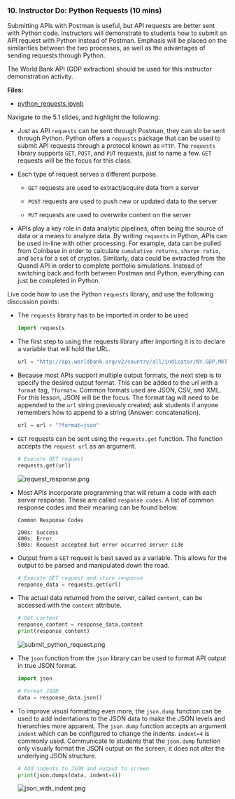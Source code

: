 ### 10. Instructor Do: Python Requests (10 mins)

Submitting APIs with Postman is useful, but API requests are better sent with Python code. Instructors will demonstrate to students how to submit an API request with Python instead of Postman. Emphasis will be placed on the similarities between the two processes, as well as the advantages of sending requests through Python.

The World Bank API (GDP extraction) should be used for this instructor demonstration activity.

**Files:**

* [python_requests.ipynb](Activities/10-Ins_Python_Requests/Solved/python_requests.ipynb)

Navigate to the 5.1 slides, and highlight the following:

* Just as API `requests` can be sent through Postman, they can slo be sent through Python. Python offers a `requests` package that can be used to submit API requests through a protocol known as `HTTP`. The `requests` library supports `GET`, `POST`, and `PUT` requests, just to name a few. `GET` requests will be the focus for this class.

* Each type of request serves a different purpose.

  * `GET` requests are used to extract/acquire data from a server

  * `POST` requests are used to push new or updated data to the server

  * `PUT` requests are used to overwrite content on the server

* APIs play a key role in data analytic pipelines, often being the source of data or a means to analyze data. By writing `requests` in Python, APIs can be used in-line with other processing. For example, data can be pulled from Coinbase in order to calculate `cumulative returns`, `sharpe ratio`, and `beta` for a set of cryptos. Similarly, data could be extracted from the Quandl API in order to complete portfolio simulations. Instead of switching back and forth between Postman and Python, everything can just be completed in Python.

Live code how to use the Python `requests` library, and use the following discussion points:

* The `requests` library has to be imported in order to be used

  ```python
  import requests
  ```

* The first step to using the requests library after importing it is to declare a variable that will hold the URL.

  ```python
  url = "http://api.worldbank.org/v2/country/all/indicator/NY.GDP.MKTP.CD"
  ```

* Because most APIs support multiple output formats, the next step is to specify the desired output format. This can be added to the url with a `format` tag, `?format=`. Common formats used are JSON, CSV, and XML. For this lesson, JSON will be the focus. The format tag will need to be appended to the `url` string previously created; ask students if anyone remembers how to append to a string (Answer: concatenation).

  ```python
  url = url + "?format=json"
  ```

* `GET` requests can be sent using the `requests.get` function. The function accepts the `request url` as an argument.

  ```python
  # Execute GET request
  requests.get(url)
  ```

  ![request_response.png](Images/request_response.png)

* Most APIs incorporate programming that will return a code with each server response. These are called `response codes`. A list of common response codes and their meaning can be found below.

  ```
  Common Response Codes

  200s: Success
  400s: Error
  500s: Request accepted but error occurred server side
  ```

* Output from a `GET` request is best saved as a variable. This allows for the output to be parsed and manipulated down the road.

  ```python
  # Execute GET request and store response
  response_data = requests.get(url)
  ```

* The actual data returned from the server, called `content`, can be accessed with the `content` attribute.

  ```python
  # Get content
  response_content = response_data.content
  print(response_content)
  ```

  ![submit_python_request.png](Images/submit_python_request.png)

* The `json` function from the `json` library can be used to format API output in true JSON format.

  ```python
  import json

  # Format JSON
  data = response_data.json()
  ```

* To improve visual formatting even more, the `json.dump` function can be used to add indentations to the JSON data to make the JSON levels and hierarchies more apparent. The `json.dump` function accepts an argument `indent` which can be configured to change the indents. `indent=4` is commonly used. Communicate to students  that the `json.dump` function only visually format the JSON output on the screen; it does not alter the underlying JSON structure.

  ```python
  # Add indents to JSON and output to screen
  print(json.dumps(data, indent=4))
  ```

  ![json_with_indent.png](Images/json_with_indent.png)
